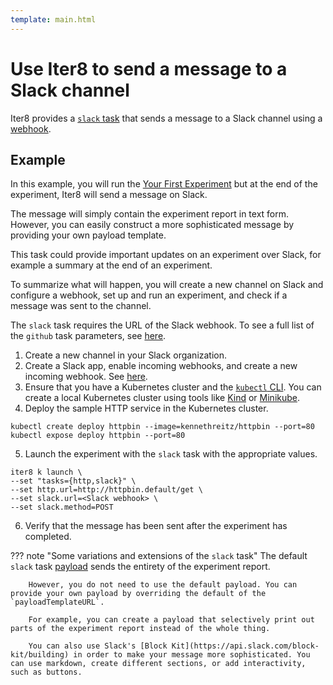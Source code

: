 ```yaml
---
template: main.html
---
```


# Use Iter8 to send a message to a Slack channel

Iter8 provides a [`slack` task](../../user-guide/tasks/slack.md)  that sends a message to a Slack channel using a [webhook](https://api.slack.com/messaging/webhooks).

## Example

In this example, you will run the [Your First Experiment](../../getting-started/your-first-experiment.md) but at the end of the experiment, Iter8 will send a message on Slack. 

The message will simply contain the experiment report in text form. However, you can easily construct a more sophisticated message by providing your own payload template.

This task could provide important updates on an experiment over Slack, for example a summary at the end of an experiment.

To summarize what will happen, you will create a new channel on Slack and configure a webhook, set up and run an experiment, and check if a message was sent to the channel.

The `slack` task requires the URL of the Slack webhook. To see a full list of the `github` task parameters, see [here](../../user-guide/tasks/slack.md#parameters).

1. Create a new channel in your Slack organization.
2. Create a Slack app, enable incoming webhooks, and create a new incoming webhook. See [here](https://api.slack.com/messaging/webhooks).
3. Ensure that you have a Kubernetes cluster and the [`kubectl` CLI](https://kubernetes.io/docs/reference/kubectl/). You can create a local Kubernetes cluster using tools like [Kind](https://kind.sigs.k8s.io/) or [Minikube](https://minikube.sigs.k8s.io/docs/).
4. Deploy the sample HTTP service in the Kubernetes cluster.
```shell
kubectl create deploy httpbin --image=kennethreitz/httpbin --port=80
kubectl expose deploy httpbin --port=80
```
5. Launch the experiment with the `slack` task with the appropriate values.
```shell
iter8 k launch \
--set "tasks={http,slack}" \
--set http.url=http://httpbin.default/get \
--set slack.url=<Slack webhook> \
--set slack.method=POST
```
6. Verify that the message has been sent after the experiment has completed.

??? note "Some variations and extensions of the `slack` task"
    The default `slack` task [payload](https://raw.githubusercontent.com/iter8-tools/iter8/v0.14.5/charts/iter8/templates/_payload-slack.tpl) sends the entirety of the experiment report.

        However, you do not need to use the default payload. You can provide your own payload by overriding the default of the `payloadTemplateURL`.

        For example, you can create a payload that selectively print out parts of the experiment report instead of the whole thing.

        You can also use Slack's [Block Kit](https://api.slack.com/block-kit/building) in order to make your message more sophisticated. You can use markdown, create different sections, or add interactivity, such as buttons.